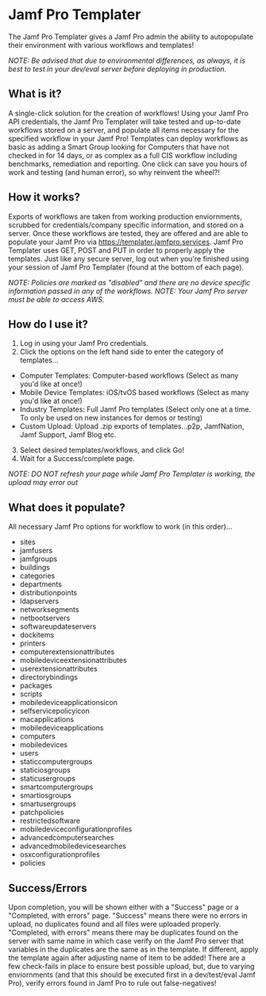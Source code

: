 # Jamf Pro Templater

The Jamf Pro Templater gives a Jamf Pro admin the ability to autopopulate their environment with various workflows and templates!

*NOTE: Be advised that due to environmental differences, as always, it is best to test in your dev/eval server before deploying in production.*

## What is it?

A single-click solution for the creation of workflows! Using your Jamf Pro API credentials, the Jamf Pro Templater will take tested and up-to-date workflows stored on a server, and populate all items necessary for the specified workflow in your Jamf Pro! Templates can deploy workflows as basic as adding a Smart Group looking for Computers that have not checked in for 14 days, or as complex as a full CIS workflow including benchmarks, remediation and reporting.  One click can save you hours of work and testing (and human error), so why reinvent the wheel?!

## How it works?

Exports of workflows are taken from working production enviornments, scrubbed for credentials/company specific information, and stored on a server. Once these workflows are tested, they are offered and are able to populate your Jamf Pro via https://templater.jamfpro.services. Jamf Pro Templater uses GET, POST and PUT in order to properly apply the templates. Just like any secure server, log out when you're finished using your session of Jamf Pro Templater (found at the bottom of each page). 

*NOTE: Policies are marked as "disabled" and there are no device specific information passed in any of the workflows.
NOTE: Your Jamf Pro server must be able to access AWS.*

## How do I use it?
1. Log in using your Jamf Pro credentials.
2. Click the options on the left hand side to enter the category of templates...
 - Computer Templates: Computer-based workflows (Select as many you'd like at once!)
 - Mobile Device Templates: iOS/tvOS based workflows (Select as many you'd like at once!)
 - Industry Templates: Full Jamf Pro templates (Select only one at a time. To only be used on new instances for demos or testing)
 - Custom Upload: Upload .zip exports of templates...p2p, JamfNation, Jamf Support, Jamf Blog etc.
3. Select desired templates/workflows, and click Go!
4. Wait for a Success/complete page.

*NOTE: DO NOT refresh your page while Jamf Pro Templater is working, the upload may error out*

## What does it populate?

All necessary Jamf Pro options for workflow to work (in this order)...
- sites
- jamfusers
- jamfgroups
- buildings
- categories
- departments
- distributionpoints
- ldapservers
- networksegments
- netbootservers
- softwareupdateservers
- dockitems
- printers
- computerextensionattributes
- mobiledeviceextensionattributes
- userextensionattributes
- directorybindings
- packages
- scripts
- mobiledeviceapplicationsicon
- selfservicepolicyicon
- macapplications
- mobiledeviceapplications
- computers
- mobiledevices
- users
- staticcomputergroups
- staticiosgroups
- staticusergroups
- smartcomputergroups
- smartiosgroups
- smartusergroups
- patchpolicies
- restrictedsoftware
- mobiledeviceconfigurationprofiles
- advancedcomputersearches
- advancedmobiledevicesearches
- osxconfigurationprofiles
- policies

## Success/Errors

Upon completion, you will be shown either with a "Success" page or a "Completed, with errors" page. "Success" means there were no errors in upload, no duplicates found and all files were uploaded properly. "Completed, with errors" means there may be duplicates found on the server with same name in which case verify on the Jamf Pro server that variables in the duplicates are the same as in the template. If different, apply the template again after adjusting name of item to be added! There are a few check-fails in place to ensure best possible upload, but, due to varying enviornments (and that this should be executed first in a dev/test/eval Jamf Pro), verify errors found in Jamf Pro to rule out false-negatives!


